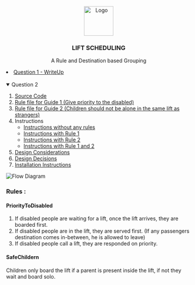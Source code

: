 


<!-- PROJECT LOGO -->
<br />
<p align="center">
  <a href="https://github.com/othneildrew/Best-README-Template">
    <img src="https://us.123rf.com/450wm/urfandadashov/urfandadashov1808/urfandadashov180804009/106758684-.jpg?ver=6" alt="Logo" width="80" height="80">
  </a>

  <h3 align="center">LIFT SCHEDULING</h3>

  <p align="center">
    A Rule and Destination based Grouping  
  </p>
</p>


<!-- TABLE OF CONTENTS -->
<li>
      <a href="https://github.com/abhishekvispute/LIFT-Scheduling/blob/main/Q1-WriteUp.md">Question 1 - WriteUp</a>
</li>
<br>
<details open="open">
  <summary>Question 2</summary>
  <ol>
    <li>
      <a href="https://github.com/abhishekvispute/LIFT-Scheduling/blob/main/index.js">Source Code</a>
    </li>
    <li><a href="https://github.com/abhishekvispute/LIFT-Scheduling/blob/main/rules/rule1.json">Rule file for Guide 1 (Give priority to the disabled)</a>  </li>
    <li><a href="https://github.com/abhishekvispute/LIFT-Scheduling/blob/main/rules/rule2.json">Rule file for Guide 2 (Children should not be alone in the same lift as strangers)</a> </li>
    <li> Instructions
      <ul>
        <li><a href="https://github.com/abhishekvispute/LIFT-Scheduling/tree/main/instructions/withoutRules">Instructions without any rules</a></li>
        <li><a href="https://github.com/abhishekvispute/LIFT-Scheduling/tree/main/instructions/WithProrityToDisabled">Instructions with Rule 1</a></li>
        <li><a href="https://github.com/abhishekvispute/LIFT-Scheduling/tree/main/instructions/WithSafeChildern">Instructions with Rule 2</a></li>
        <li><a href="https://github.com/abhishekvispute/LIFT-Scheduling/tree/main/instructions/WithProrityToDisabledSafeChildern">Instructions with Rule 1 and 2</a></li>
      </ul>
    </li>
    <li><a href="https://github.com/abhishekvispute/LIFT-Scheduling/blob/main/DesignConsiderations.md">Design Considerations</a></li>
    <li><a href="https://github.com/abhishekvispute/LIFT-Scheduling/blob/main/DesignDecisions.md">Design Decisions</a></li>
    <li><a href="https://github.com/abhishekvispute/LIFT-Scheduling/blob/main/Installation.md">Installation Instructions</a></li>
  </ol>
</details>
<img src="https://github.com/abhishekvispute/LIFT-Scheduling/blob/main/Flow.png" alt="Flow Diagram" ">

### Rules :
#### PriorityToDisabled
1. If disabled people are waiting for a lift, once the lift arrives, they are boarded first.
2. If disabled people are in the lift, they are served first. (If any passengers destination comes in-between, he is allowed to leave)
3. If disabled people call a lift, they are responded on priority.

#### SafeChildern  
Children only board the lift if a parent is present inside the lift, if not they wait and board solo.


